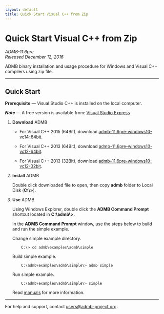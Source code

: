 ```yaml
---
layout: default
title: Quick Start Visual C++ from Zip
---
```


Quick Start Visual C++ from Zip
===============================

*ADMB-11.6pre*  
*Released December 12, 2016*  

ADMB binary installation and usage procedure for Windows and Visual C++ compilers using zip file.

---

Quick Start
-----------

**Prerequisite** &mdash; Visual Studio C++ is installed on the local computer.

_**Note**_ &mdash; A free version is available from: [Visual Studio Express](http://www.visualstudio.com/downloads/download-visual-studio-vs#d-express-windows-desktop)

1. **Download** ADMB

   * For Visual C++ 2015 (64Bit), download [admb-11.6pre-windows10-vc14-64bit](https://github.com/admb-project/admb/releases/download/admb-11.6pre/admb-11.6pre-windows10-vc14-64bit.zip).

   * For Visual C++ 2013 (64Bit), download [admb-11.6pre-windows10-vc12-64bit](https://github.com/admb-project/admb/releases/download/admb-11.6pre/admb-11.6pre-windows10-vc12-64bit.zip).

   * For Visual C++ 2013 (32Bit), download [admb-11.6pre-windows10-vc12-32bit](https://github.com/admb-project/admb/releases/download/admb-11.6pre/admb-11.6pre-windows10-vc12-32bit.zip).

2. **Install** ADMB

   Double click downloaded file to open, then copy **admb** folder to Local Disk (**C:\\>**).

3. **Use** ADMB

   Using Windows Explorer, double click the **ADMB Command Prompt** shortcut located in **C:\\admb\\>**.

   In the **ADMB Command Prompt** window, use the steps below to build and run the simple example.

   Change simple example directory.

           C:\> cd admb\examples\admb\simple

   Build simple example.

           C:\admb\examples\admb\simple\> admb simple

   Run simple example.

           C:\admb\examples\admb\simple\> simple

   Read [manuals](https://github.com/admb-project/admb/releases/tag/admb-11.6pre/) for more information.

---
For help and support, contact <users@admb-project.org>.
